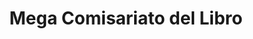 ---
title: "Mega Comisariato del Libro"
url: /quito/mega-comisariato-del-libro/
shop: material de oficina
---